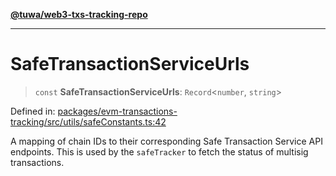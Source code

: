 [**@tuwa/web3-txs-tracking-repo**](../../../README.md)

***

# SafeTransactionServiceUrls

> `const` **SafeTransactionServiceUrls**: `Record`\<`number`, `string`\>

Defined in: [packages/evm-transactions-tracking/src/utils/safeConstants.ts:42](https://github.com/TuwaIO/web3-transactions-tracking/blob/a2b33dd12eef06eb58b1d85d26fc06937a20a7e4/packages/evm-transactions-tracking/src/utils/safeConstants.ts#L42)

A mapping of chain IDs to their corresponding Safe Transaction Service API endpoints.
This is used by the `safeTracker` to fetch the status of multisig transactions.
